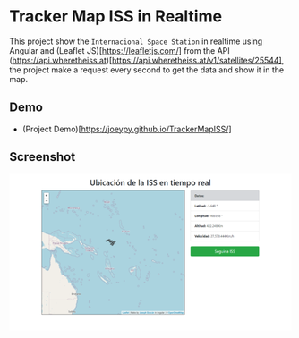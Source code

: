 # Tracker Map ISS in Realtime

This project show the `Internacional Space Station` in realtime using Angular and (Leaflet JS)[https://leafletjs.com/] from the API (https://api.wheretheiss.at)[https://api.wheretheiss.at/v1/satellites/25544], the project make a request every second to get the data and show it in the map.

## Demo

- (Project Demo)[https://joeypy.github.io/TrackerMapISS/]

## Screenshot

![Image](map.png)

